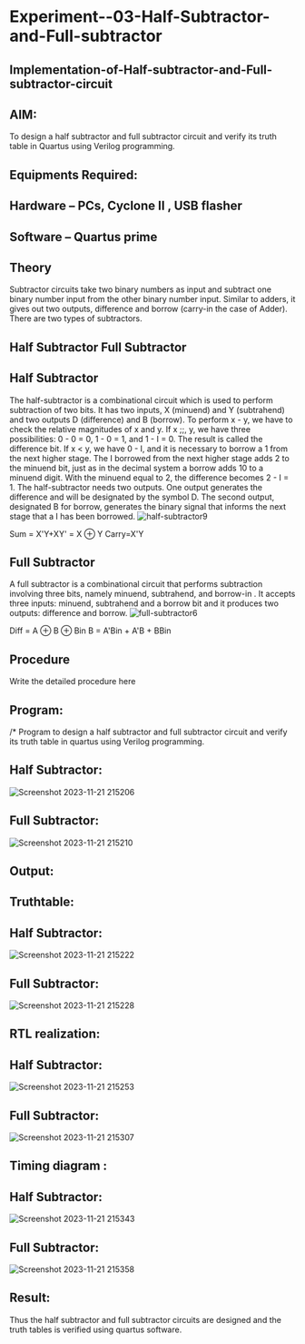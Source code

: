 # Experiment--03-Half-Subtractor-and-Full-subtractor
## Implementation-of-Half-subtractor-and-Full-subtractor-circuit
## AIM:
To design a half subtractor and full subtractor circuit and verify its truth table in Quartus using Verilog programming.

## Equipments Required:
## Hardware – PCs, Cyclone II , USB flasher
## Software – Quartus prime
## Theory
Subtractor circuits take two binary numbers as input and subtract one binary number input from the other binary number input. Similar to adders, it gives out two outputs, difference and borrow (carry-in the case of Adder). There are two types of subtractors.

## Half Subtractor Full Subtractor
## Half Subtractor
The half-subtractor is a combinational circuit which is used to perform subtraction of two bits. It has two inputs, X (minuend) and Y (subtrahend) and two outputs D (difference) and B (borrow). To perform x - y, we have to check the relative magnitudes of x and y. If x ;;, y, we have three possibilities: 0 - 0 = 0, 1 - 0 = 1, and 1 - I = 0. The result is called the difference bit. If x < y, we have 0 - I, and it is necessary to borrow a 1 from the next higher stage. The I borrowed from the next higher stage adds 2 to the minuend bit, just as in the decimal system a borrow adds 10 to a minuend digit. With the minuend equal to 2, the difference becomes 2 - I = 1. The half-subtractor needs two outputs. One output generates the difference and will be designated by the symbol D. The second output, designated B for borrow, generates the binary signal that informs the next stage that a I has been borrowed.
![half-subtractor9](https://user-images.githubusercontent.com/36288975/166112538-58c3bc7c-ee5d-4e6a-ac8d-8e8328efe27a.png)


Sum = X'Y+XY' = X ⊕ Y
Carry=X'Y

## Full Subtractor
A full subtractor is a combinational circuit that performs subtraction involving three bits, namely minuend, subtrahend, and borrow-in . It accepts three inputs: minuend, subtrahend and a borrow bit and it produces two outputs: difference and borrow. 
![full-subtractor6](https://user-images.githubusercontent.com/36288975/166112541-24c68359-3de8-4674-ae22-8272ffc385ed.png)


Diff = A ⊕ B ⊕ Bin B = A'Bin + A'B + BBin

## Procedure



Write the detailed procedure here 


## Program:
/*
Program to design a half subtractor and full subtractor circuit and verify its truth table in quartus using Verilog programming.
## Half Subtractor:
![Screenshot 2023-11-21 215206](https://github.com/Narmadhasree48/Experiment--03-Half-Subtractor-and-Full-subtractor/assets/144979451/a8d566b0-5c70-4e2b-a7a5-50500baf6e0a)

## Full Subtractor:
![Screenshot 2023-11-21 215210](https://github.com/Narmadhasree48/Experiment--03-Half-Subtractor-and-Full-subtractor/assets/144979451/87603587-384b-4ef1-b792-4f5effef33bb)

## Output:

## Truthtable:
## Half Subtractor:
![Screenshot 2023-11-21 215222](https://github.com/Narmadhasree48/Experiment--03-Half-Subtractor-and-Full-subtractor/assets/144979451/8663e4f4-dbb7-4e5c-b0ec-f945994320e5)

## Full Subtractor:
![Screenshot 2023-11-21 215228](https://github.com/Narmadhasree48/Experiment--03-Half-Subtractor-and-Full-subtractor/assets/144979451/fdc18ff7-245c-4397-a8d4-e3ccfd7971cb)

##  RTL realization:
## Half Subtractor:
![Screenshot 2023-11-21 215253](https://github.com/Narmadhasree48/Experiment--03-Half-Subtractor-and-Full-subtractor/assets/144979451/1fc3412e-fa14-49d5-83e2-a8323f0c620b)

## Full Subtractor:
![Screenshot 2023-11-21 215307](https://github.com/Narmadhasree48/Experiment--03-Half-Subtractor-and-Full-subtractor/assets/144979451/a02110bc-c5fc-4b5f-bbc8-e3cbc3cbd327)

## Timing diagram :
## Half Subtractor:
![Screenshot 2023-11-21 215343](https://github.com/Narmadhasree48/Experiment--03-Half-Subtractor-and-Full-subtractor/assets/144979451/e4aa8414-269d-4db5-9dc8-6253e84e1492)

## Full Subtractor:
![Screenshot 2023-11-21 215358](https://github.com/Narmadhasree48/Experiment--03-Half-Subtractor-and-Full-subtractor/assets/144979451/52765a73-cd9a-463c-8583-83cc2f5713ba)

## Result:
Thus the half subtractor and full subtractor circuits are designed and the truth tables is verified using quartus software.
